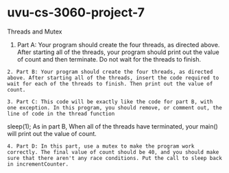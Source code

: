 uvu-cs-3060-project-7
=====================

Threads and Mutex


  1. Part A: Your program should create the four threads, as directed above. After starting all of the threads, your program should print out the value of count and then terminate. Do not wait for the threads to finish.

	2. Part B: Your program should create the four threads, as directed above. After starting all of the threads, insert the code required to wait for each of the threads to finish. Then print out the value of count.

	3. Part C: This code will be exactly like the code for part B, with one exception. In this program, you should remove, or comment out, the line of code in the thread function
   sleep(1);
    As in part B, When all of the threads have terminated, your main() will print out the value of count.

	4. Part D: In this part, use a mutex to make the program work correctly. The final value of count should be 40, and you should make sure that there aren't any race conditions. Put the call to sleep back in incrementCounter.


